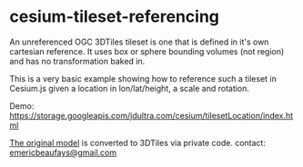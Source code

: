 # cesium-tileset-referencing

An unreferenced OGC 3DTiles tileset is one that is defined in it's own cartesian reference.
It uses box or sphere bounding volumes (not region) and has no transformation baked in.

This is a very basic example showing how to reference such a tileset in Cesium.js given a location in lon/lat/height, a scale and rotation.

Demo:
https://storage.googleapis.com/jdultra.com/cesium/tilesetLocation/index.html

[The original model](https://skfb.ly/o9YHT) is converted to 3DTiles via private code. contact: emericbeaufays@gmail.com
